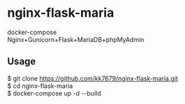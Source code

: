 # nginx-flask-maria
docker-compose  
Nginx+Gunicorn+Flask+MariaDB+phpMyAdmin  
  
## Usage  
$ git clone https://github.com/kk7679/nginx-flask-maria.git  
$ cd nginx-flask-maria  
$ docker-compose up -d --build

